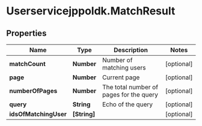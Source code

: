# Userservicejppoldk.MatchResult

## Properties
Name | Type | Description | Notes
------------ | ------------- | ------------- | -------------
**matchCount** | **Number** | Number of matching users | [optional] 
**page** | **Number** | Current page | [optional] 
**numberOfPages** | **Number** | The total number of pages for the query | [optional] 
**query** | **String** | Echo of the query | [optional] 
**idsOfMatchingUser** | **[String]** |  | [optional] 


